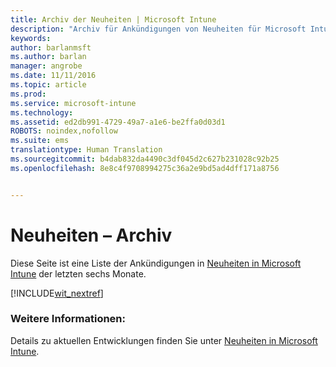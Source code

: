 ```yaml
---
title: Archiv der Neuheiten | Microsoft Intune
description: "Archiv für Ankündigungen von Neuheiten für Microsoft Intune"
keywords: 
author: barlanmsft
ms.author: barlan
manager: angrobe
ms.date: 11/11/2016
ms.topic: article
ms.prod: 
ms.service: microsoft-intune
ms.technology: 
ms.assetid: ed2db991-4729-49a7-a1e6-be2ffa0d03d1
ROBOTS: noindex,nofollow
ms.suite: ems
translationtype: Human Translation
ms.sourcegitcommit: b4dab832da4490c3df045d2c627b231028c92b25
ms.openlocfilehash: 8e8c4f9708994275c36a2e9bd5ad4dff171a8756


---
```

# <a name="whats-new---archive"></a>Neuheiten – Archiv

Diese Seite ist eine Liste der Ankündigungen in [Neuheiten in Microsoft Intune](whats-new-in-microsoft-intune.md) der letzten sechs Monate.

[!INCLUDE[wit_nextref](../includes/whats-new-last-six-months.md)]

### <a name="see-also"></a>Weitere Informationen:
Details zu aktuellen Entwicklungen finden Sie unter [Neuheiten in Microsoft Intune](whats-new-in-microsoft-intune.md).



<!--HONumber=Dec16_HO1-->


